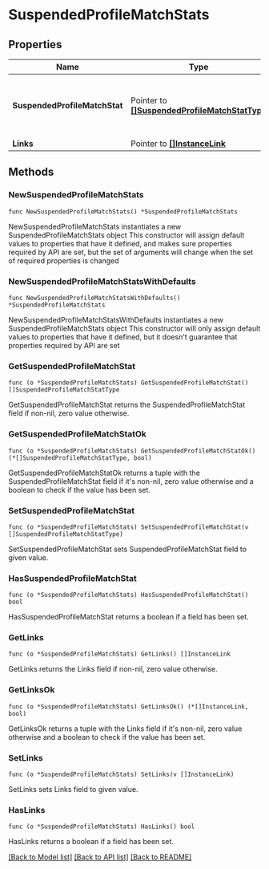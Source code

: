 # SuspendedProfileMatchStats

## Properties

Name | Type | Description | Notes
------------ | ------------- | ------------- | -------------
**SuspendedProfileMatchStat** | Pointer to [**[]SuspendedProfileMatchStatType**](SuspendedProfileMatchStatType.md) | Collection of suspended profile match statistics. | [optional] 
**Links** | Pointer to [**[]InstanceLink**](InstanceLink.md) |  | [optional] 

## Methods

### NewSuspendedProfileMatchStats

`func NewSuspendedProfileMatchStats() *SuspendedProfileMatchStats`

NewSuspendedProfileMatchStats instantiates a new SuspendedProfileMatchStats object
This constructor will assign default values to properties that have it defined,
and makes sure properties required by API are set, but the set of arguments
will change when the set of required properties is changed

### NewSuspendedProfileMatchStatsWithDefaults

`func NewSuspendedProfileMatchStatsWithDefaults() *SuspendedProfileMatchStats`

NewSuspendedProfileMatchStatsWithDefaults instantiates a new SuspendedProfileMatchStats object
This constructor will only assign default values to properties that have it defined,
but it doesn't guarantee that properties required by API are set

### GetSuspendedProfileMatchStat

`func (o *SuspendedProfileMatchStats) GetSuspendedProfileMatchStat() []SuspendedProfileMatchStatType`

GetSuspendedProfileMatchStat returns the SuspendedProfileMatchStat field if non-nil, zero value otherwise.

### GetSuspendedProfileMatchStatOk

`func (o *SuspendedProfileMatchStats) GetSuspendedProfileMatchStatOk() (*[]SuspendedProfileMatchStatType, bool)`

GetSuspendedProfileMatchStatOk returns a tuple with the SuspendedProfileMatchStat field if it's non-nil, zero value otherwise
and a boolean to check if the value has been set.

### SetSuspendedProfileMatchStat

`func (o *SuspendedProfileMatchStats) SetSuspendedProfileMatchStat(v []SuspendedProfileMatchStatType)`

SetSuspendedProfileMatchStat sets SuspendedProfileMatchStat field to given value.

### HasSuspendedProfileMatchStat

`func (o *SuspendedProfileMatchStats) HasSuspendedProfileMatchStat() bool`

HasSuspendedProfileMatchStat returns a boolean if a field has been set.

### GetLinks

`func (o *SuspendedProfileMatchStats) GetLinks() []InstanceLink`

GetLinks returns the Links field if non-nil, zero value otherwise.

### GetLinksOk

`func (o *SuspendedProfileMatchStats) GetLinksOk() (*[]InstanceLink, bool)`

GetLinksOk returns a tuple with the Links field if it's non-nil, zero value otherwise
and a boolean to check if the value has been set.

### SetLinks

`func (o *SuspendedProfileMatchStats) SetLinks(v []InstanceLink)`

SetLinks sets Links field to given value.

### HasLinks

`func (o *SuspendedProfileMatchStats) HasLinks() bool`

HasLinks returns a boolean if a field has been set.


[[Back to Model list]](../README.md#documentation-for-models) [[Back to API list]](../README.md#documentation-for-api-endpoints) [[Back to README]](../README.md)


